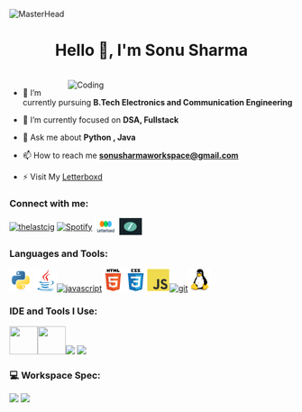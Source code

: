 ![MasterHead](https://firebasestorage.googleapis.com/v0/b/flexi-coding.appspot.com/o/dempgi7-520f8d5f-63d4-4453-8822-dbc149ae27f8.gif?alt=media&token=91c0c7b2-93c3-4029-b011-1a8703c5730d)
<h1 align="center">Hello 👋, I'm Sonu Sharma</h1><br>
<img align="right" alt="Coding" width="400" src="https://media2.giphy.com/media/v1.Y2lkPTc5MGI3NjExaDRpd2hpbnEybmNncG1wYWF1bTB5dXVleW40cjg1aWt1bTJ4OGh5ZSZlcD12MV9pbnRlcm5hbF9naWZfYnlfaWQmY3Q9Zw/qgQUggAC3Pfv687qPC/giphy.webp">

- 🔭 I’m currently pursuing **B.Tech Electronics and Communication Engineering**

- 🌱 I’m currently focused on **DSA, Fullstack**

- 💬 Ask me about **Python , Java**

- 📫 How to reach me **sonusharmaworkspace@gmail.com**

- ⚡ Visit My [Letterboxd](https://letterboxd.com/thelastcig/)


<h3 align="left">Connect with me:</h3>
<p align="left">
<a href="https://www.linkedin.com/in/s0nusharma/" target="blank"><img align="center" src="https://raw.githubusercontent.com/rahuldkjain/github-profile-readme-generator/master/src/images/icons/Social/linked-in-alt.svg" alt="thelastcig" height="30" width="40" /></a>
<a href="https://open.spotify.com/user/31ebitksmlgxqlkrrjzetlhwqyuq?si=46cc1d0260ca422c" target="_blank"><img align="center" src="https://www.vectorlogo.zone/logos/spotify/spotify-icon.svg" alt="Spotify" height="30" width="40" /></a>
<a href="https://letterboxd.com/thelastcig/" target="_blank"><img align="center" src="https://raw.githubusercontent.com/thelastcig/thelastcig/main/Letterboxdfinal.png" alt="Letterboxd" height="30" width="40" /></a>
<a href="https://www.serializd.com/user/Ciggy/profile" target="_blank"><img align="center" src="https://raw.githubusercontent.com/thelastcig/thelastcig/main/srlzd.jfif" alt="Srlzd" height="30" width="40" /></a>

</p>

<h3 align="left">Languages and Tools:</h3>
<p align="left">
   <a href="https://www.python.org" target="_blank" rel="noreferrer"><img src="https://raw.githubusercontent.com/devicons/devicon/master/icons/python/python-original.svg" alt="python" width="40" height="40"/></a> <a href="https://www.java.com" target="_blank" rel="noreferrer"> <img src="https://raw.githubusercontent.com/devicons/devicon/master/icons/java/java-original.svg" alt="java" width="40" height="40"/></a><a href="https://www.djangoproject.com/" target="_blank" rel="noreferrer"><img src="https://www.vectorlogo.zone/logos/djangoproject/djangoproject-icon.svg" alt="javascript" width="40" height="40"/></a><a href="https://www.w3.org/html/" target="_blank" rel="noreferrer"><img src="https://raw.githubusercontent.com/devicons/devicon/master/icons/html5/html5-original-wordmark.svg" alt="html5" width="40" height="40"/></a><a href="https://www.w3schools.com/css/" target="_blank" rel="noreferrer"><img src="https://raw.githubusercontent.com/devicons/devicon/master/icons/css3/css3-original-wordmark.svg" alt="css3" width="40" height="40"/></a><a href="https://developer.mozilla.org/en-US/docs/Web/JavaScript" target="_blank" rel="noreferrer"><img src="https://raw.githubusercontent.com/devicons/devicon/master/icons/javascript/javascript-original.svg" alt="javascript" width="40" height="40"/></a><a href="https://git-scm.com/" target="_blank" rel="noreferrer"><img src="https://www.vectorlogo.zone/logos/git-scm/git-scm-icon.svg" alt="git" width="40" height="40"/></a><a href="https://www.linux.org/" target="_blank" rel="noreferrer"><img src="https://raw.githubusercontent.com/devicons/devicon/master/icons/linux/linux-original.svg" alt="linux" width="40" height="40"/></a>
  
  </p>

### IDE and Tools I Use:
<img height="50" width="50" src="https://img.icons8.com/color/48/000000/visual-studio-code-2019.png"/><img height="50" width="50" src="https://img.icons8.com/color/50/000000/git.png"/><img height="50" src="https://img.icons8.com/officel/480/null/java-eclipse.png"/> <img height="50" src="https://img.shields.io/badge/Netlify-00C7B7?style=for-the-badge&logo=netlify&logoColor=white"/> 

### 💻 Workspace Spec:
<img height="30" src="https://img.shields.io/badge/NVIDIA%20RTX3050%20-GREEN"/>  <img height="30" src="https://img.shields.io/badge/RYZEN%205000-red%20"/> 
